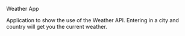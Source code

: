 Weather App

Application to show the use of the Weather API.
Entering in a city and country will get you the current weather. 

